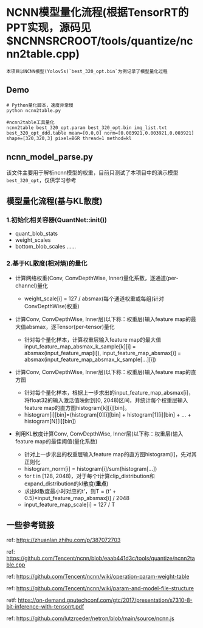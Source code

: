 # NCNN模型量化流程(根据TensorRT的PPT实现，源码见$NCNNSRCROOT/tools/quantize/ncnn2table.cpp)

	本项目以NCNN模型(Yolov5s)`best_320_opt.bin`为例记录了模型量化过程


## Demo

```shell
# Python量化脚本，速度非常慢
python ncnn2table.py

#ncnn2table工具量化
ncnn2table best_320_opt.param best_320_opt.bin img_list.txt best_320_opt_ddd.table mean=[0,0,0] norm=[0.003921,0.003921,0.003921] shape=[320,320,3] pixel=BGR thread=1 method=kl
```

## ncnn_model_parse.py

该文件主要用于解析ncnn模型的权重，目前只测试了本项目中的演示模型`best_320_opt`，仅供学习参考

## 模型量化流程(基与KL散度)

###  1.初始化相关容器(QuantNet::init())
- quant_blob_stats
- weight_scales
- bottom_blob_scales
......

### 2.基于KL散度(相对熵)的量化

- 计算网络权重(Conv, ConvDepthWise, Inner)量化系数，逐通道(per-channel)量化
  - weight_scale\[i\] = 127 / absmax(每个通道权重或每组(针对ConvDepthWise)权重)

- 计算Conv, ConvDepthWise, Inner层(以下称：权重层)输入feature map的最大值absmax，逐Tensor(per-tensor)量化
  - 针对每个量化样本，计算权重层输入feature map的最大值
    input_feature_map_absmax_k_sample\[k\]\[i\] = absmax(input_feature_map\[i\]),
    input_feature_map_absmax\[i\] = absmax(input_feature_map_absmax_k_sample\[...\]\[i\])

- 计算Conv, ConvDepthWise, Inner层(以下称：权重层)输入feature map的直方图
  - 针对每个量化样本，根据上一步求出的input_feature_map_absmax\[i\]，将float32的输入激活值映射到[0, 2048)区间，并统计每个权重层输入feature map的直方图histogram\[k\]\[i\]\[bin\]。
  - histogram\[i\]\[bin\]=(histogram\[0\]\[i\]\[bin\] + histogram\[1\]\[i\]\[bin\] + ... + histogram\[N\]\[i\]\[bin\])

- 利用KL散度计算Conv, ConvDepthWise, Inner层(以下称：权重层)输入feature map的最佳阈值(量化系数)
  - 针对上一步求出的权重层输入feature map的直方图histogram\[i\]，先对其正则化
  - histogram_norm\[i\] = histogram\[i\]/sum(histogram\[...\])
  - for t in [128, 2048)，对于每个t计算clip_distribution和expand_distribution的kl散度(**重点**)
  - 求出kl散度最小时对应的t'，则T = (t' + 0.5)*input_feature_map_absmax\[i\] / 2048
  - input_feature_map_scale[i] = 127 / T


## 一些参考链接

ref: https://zhuanlan.zhihu.com/p/387072703

ref: https://github.com/Tencent/ncnn/blob/eaab441d3c/tools/quantize/ncnn2table.cpp

ref: https://github.com/Tencent/ncnn/wiki/operation-param-weight-table

ref: https://github.com/Tencent/ncnn/wiki/param-and-model-file-structure

retf: https://on-demand.gputechconf.com/gtc/2017/presentation/s7310-8-bit-inference-with-tensorrt.pdf

ref: https://github.com/lutzroeder/netron/blob/main/source/ncnn.js

